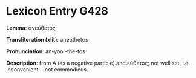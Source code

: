 # Lexicon Entry G428

**Lemma**: ἀνεύθετος

**Transliteration (xlit)**: aneúthetos

**Pronunciation**: an-yoo'-the-tos

**Description**:
from Α (as a negative particle) and εὔθετος; not well set, i.e. inconvenient:--not commodious.
